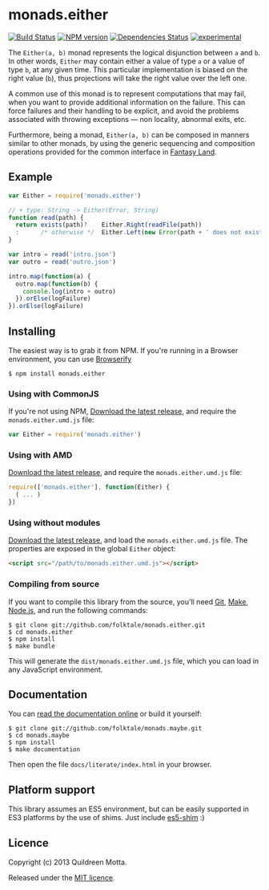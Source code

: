 monads.either
=============

[![Build Status](https://secure.travis-ci.org/folktale/monads.either.png?branch=master)](https://travis-ci.org/folktale/monads.either)
[![NPM version](https://badge.fury.io/js/monads.either.png)](http://badge.fury.io/js/monads.either)
[![Dependencies Status](https://david-dm.org/folktale/monads.either.png)](https://david-dm.org/folktale/monads.either)
[![experimental](http://hughsk.github.io/stability-badges/dist/experimental.svg)](http://github.com/hughsk/stability-badges)


The `Either(a, b)` monad represents the logical disjunction between `a` and
`b`. In other words, `Either` may contain either a value of type `a` or a value
of type `b`, at any given time. This particular implementation is biased on the
right value (`b`), thus projections will take the right value over the left
one.

A common use of this monad is to represent computations that may fail, when you
want to provide additional information on the failure. This can force failures
and their handling to be explicit, and avoid the problems associated with
throwing exceptions — non locality, abnormal exits, etc.

Furthermore, being a monad, `Either(a, b)` can be composed in manners similar
to other monads, by using the generic sequencing and composition operations
provided for the common interface in [Fantasy Land][].


## Example

```js
var Either = require('monads.either')

// + type: String -> Either(Error, String)
function read(path) {
  return exists(path)?    Either.Right(readFile(path))
  :      /* otherwise */  Either.Left(new Error(path + ' does not exist.'))
}

var intro = read('intro.json')
var outro = read('outro.json')

intro.map(function(a) {
  outro.map(function(b) {
    console.log(intro + outro)
  }).orElse(logFailure)
}).orElse(logFailure)
```


## Installing

The easiest way is to grab it from NPM. If you're running in a Browser
environment, you can use [Browserify][]

    $ npm install monads.either


### Using with CommonJS

If you're not using NPM, [Download the latest release][release], and require
the `monads.either.umd.js` file:

```js
var Either = require('monads.either')
```


### Using with AMD

[Download the latest release][release], and require the `monads.either.umd.js`
file:

```js
require(['monads.either'], function(Either) {
  ( ... )
})
```


### Using without modules

[Download the latest release][release], and load the `monads.either.umd.js`
file. The properties are exposed in the global `Either` object:

```html
<script src="/path/to/monads.either.umd.js"></script>
```


### Compiling from source

If you want to compile this library from the source, you'll need [Git][],
[Make][], [Node.js][], and run the following commands:

    $ git clone git://github.com/folktale/monads.either.git
    $ cd monads.either
    $ npm install
    $ make bundle
    
This will generate the `dist/monads.either.umd.js` file, which you can load in
any JavaScript environment.

    
## Documentation

You can [read the documentation online][docs] or build it yourself:

    $ git clone git://github.com/folktale/monads.maybe.git
    $ cd monads.maybe
    $ npm install
    $ make documentation

Then open the file `docs/literate/index.html` in your browser.


## Platform support

This library assumes an ES5 environment, but can be easily supported in ES3
platforms by the use of shims. Just include [es5-shim][] :)


## Licence

Copyright (c) 2013 Quildreen Motta.

Released under the [MIT licence](https://github.com/folktale/monads.either/blob/master/LICENCE).

<!-- links -->
[Fantasy Land]: https://github.com/fantasyland/fantasy-land
[Browserify]: http://browserify.org/
[release]: https://github.com/folktale/monads.either/releases/download/v0.1.0/monads.either-0.1.0.tar.gz
[Git]: http://git-scm.com/
[Make]: http://www.gnu.org/software/make/
[Node.js]: http://nodejs.org/
[es5-shim]: https://github.com/kriskowal/es5-shim
[docs]: http://folktale.github.io/monads.either
